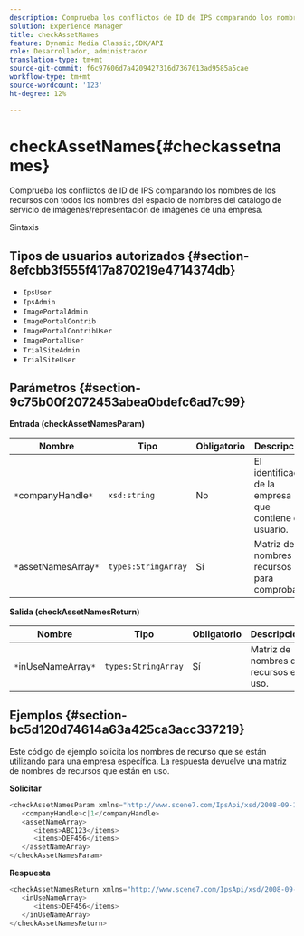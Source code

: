 ```yaml
---
description: Comprueba los conflictos de ID de IPS comparando los nombres de los recursos con todos los nombres del espacio de nombres del catálogo de servicio de imágenes/representación de imágenes de una empresa.
solution: Experience Manager
title: checkAssetNames
feature: Dynamic Media Classic,SDK/API
role: Desarrollador, administrador
translation-type: tm+mt
source-git-commit: f6c97606d7a4209427316d7367013ad9585a5cae
workflow-type: tm+mt
source-wordcount: '123'
ht-degree: 12%

---
```



# checkAssetNames{#checkassetnames}

Comprueba los conflictos de ID de IPS comparando los nombres de los recursos con todos los nombres del espacio de nombres del catálogo de servicio de imágenes/representación de imágenes de una empresa.

Sintaxis

## Tipos de usuarios autorizados {#section-8efcbb3f555f417a870219e4714374db}

* `IpsUser`
* `IpsAdmin`
* `ImagePortalAdmin`
* `ImagePortalContrib`
* `ImagePortalContribUser`
* `ImagePortalUser`
* `TrialSiteAdmin`
* `TrialSiteUser`

## Parámetros {#section-9c75b00f2072453abea0bdefc6ad7c99}

**Entrada (checkAssetNamesParam)**

| Nombre | Tipo | Obligatorio | Descripción |
|---|---|---|---|
| `*`companyHandle`*` | `xsd:string` | No | El identificador de la empresa que contiene el usuario. |
| `*`assetNamesArray`*` | `types:StringArray` | Sí | Matriz de nombres de recursos para comprobar. |

**Salida (checkAssetNamesReturn)**

| Nombre | Tipo | Obligatorio | Descripción |
|---|---|---|---|
| `*`inUseNameArray`*` | `types:StringArray` | Sí | Matriz de nombres de recursos en uso. |

## Ejemplos {#section-bc5d120d74614a63a425ca3acc337219}

Este código de ejemplo solicita los nombres de recurso que se están utilizando para una empresa específica. La respuesta devuelve una matriz de nombres de recursos que están en uso.

**Solicitar**

```java
<checkAssetNamesParam xmlns="http://www.scene7.com/IpsApi/xsd/2008-09-10">
   <companyHandle>c|1</companyHandle>
   <assetNameArray>
      <items>ABC123</items>
      <items>DEF456</items>
   </assetNameArray>
</checkAssetNamesParam>
```

**Respuesta**

```java
<checkAssetNamesReturn xmlns="http://www.scene7.com/IpsApi/xsd/2008-09-10">
   <inUseNameArray>
      <items>DEF456</items>
   </inUseNameArray>
</checkAssetNamesReturn>
```

